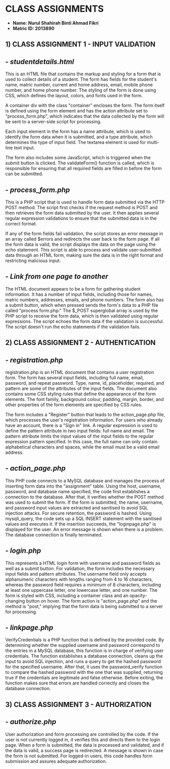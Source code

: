 # CLASS ASSIGNMENTS

* **Name: Nurul Shahirah Binti Ahmad Fikri** 
* **Matric ID: 2013890**

## 1) CLASS ASSIGNMENT 1 - INPUT VALIDATION

## - *studentdetails.html* <br /> 
This is an HTML file that contains the markup and styling for a form that is used to collect details of a student. The form has fields for the student's name, matric number, current and home address, email, mobile phone number, and home phone number. The styling of the form is done using CSS, which defines the layout, colors, and fonts used in the form.

A container div with the class "container" encloses the form. The form itself is defined using the form element and has the action attribute set to "process_form.php", which indicates that the data collected by the form will be sent to a server-side script for processing.

Each input element in the form has a name attribute, which is used to identify the form data when it is submitted, and a type attribute, which determines the type of input field. The textarea element is used for multi-line text input.

The form also includes some JavaScript, which is triggered when the submit button is clicked. The validateForm() function is called, which is responsible for ensuring that all required fields are filled in before the form can be submitted.

## - *process_form.php* <br /> 
This is a PHP script that is used to handle form data submitted via the HTTP POST method. The script first checks if the request method is POST and then retrieves the form data submitted by the user. It then applies several regular expression validations to ensure that the submitted data is in the correct format.

If any of the form fields fail validation, the script stores an error message in an array called $errors and redirects the user back to the form page. If all the form data is valid, the script displays the data on the page using the echo statement. This script is able to process and validate user-submitted data through an HTML form, making sure the data is in the right format and restricting malicious input.

## - *Link from one page to another* <br /> 
The HTML document appears to be a form for gathering student information. It has a number of input fields, including those for names, matric numbers, addresses, emails, and phone numbers. The form also has a submit button, which when pressed sends the form's data to a PHP file called "process form.php." The $_POST superglobal array is used by the PHP script to receive the form data, which is then validated using regular expressions. The script echoes the form data if the validation is successful. The script doesn't run the echo statements if the validation fails. 

## 2) CLASS ASSIGNMENT 2 - AUTHENTICATION

## - *registration.php* <br /> 
registration.php is an HTML document that contains a user registration form. The form has several input fields, including full name, email, password, and repeat password. Type, name, id, placeholder, required, and pattern are some of the attributes of the input fields. The document also contains some CSS styling rules that define the appearance of the form elements. The font family, background colour, padding, margin, border, and other properties of the form elements are specified by CSS rules.

The form includes a "Register" button that leads to the action_page.php file, which processes the user's registration information. For users who already have an account, there is a "Sign in" link. A regular expression is used to define the pattern attribute in two input fields: full name and email. The pattern attribute limits the input values of the input fields to the regular expression pattern specified. In this case, the full name can only contain alphabetical characters and spaces, while the email must be a valid email address.

## - *action_page.php* <br /> 
This PHP code connects to a MySQL database and manages the process of inserting form data into the "assignment" table. Using the host, username, password, and database name specified, the code first establishes a connection to the database. After that, it verifies whether the POST method was used to submit the form. If the form is submitted, the name, username, and password input values are extracted and sanitised to avoid SQL injection attacks. For secure retention, the password is hashed. Using mysqli_query, the code sets up a SQL INSERT statement with the sanitised values and executes it. If the insertion succeeds, the "loginpage.php" is displayed for the user. An error message is shown when there is a problem. The database connection is finally terminated.

## - *login.php* <br /> 
This represents a HTML login form with username and password fields as well as a submit button. For validation, the form includes the necessary input fields and pattern attributes. The username field only accepts alphanumeric characters with lengths ranging from 4 to 16 characters, whereas the password field requires a minimum of 8 characters, including at least one uppercase letter, one lowercase letter, and one number. The form is styled with CSS, including a container class and an opacity-changing button on hover. The form action is "action_page.php" and the method is "post," implying that the form data is being submitted to a server for processing.

## - *linkpage.php* <br /> 
VerifyCredentials is a PHP function that is defined by the provided code. By determining whether the supplied username and password correspond to the entries in a MySQL database, this function is in charge of verifying user credentials. The function establishes a database connection, cleans up the input to avoid SQL injection, and runs a query to get the hashed password for the specified username. After that, it uses the password_verify function to compare the hashed password with the one that was supplied, returning true if the credentials are legitimate and false otherwise. Before exiting, the function makes sure that errors are handled correctly and closes the database connection.

## 3) CLASS ASSIGNMENT 3 - AUTHORIZATION

## - *authorize.php* <br /> 
User authorization and form processing are controlled by the code. If the user is not currently logged in, it verifies this and directs them to the login page. When a form is submitted, the data is processed and validated, and if the data is valid, a success page is redirected. A message is shown in case the form is not submitted. For logged-in users, this code handles form submission and assures adequate authorization.
